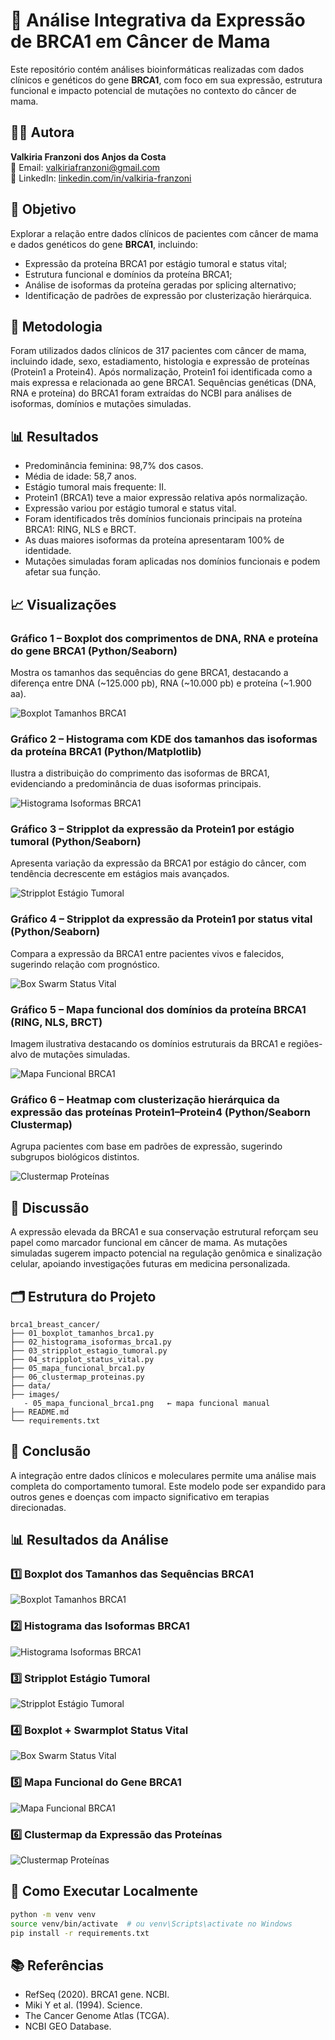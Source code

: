 
# 🧬 Análise Integrativa da Expressão de BRCA1 em Câncer de Mama

Este repositório contém análises bioinformáticas realizadas com dados clínicos e genéticos do gene **BRCA1**, com foco em sua expressão, estrutura funcional e impacto potencial de mutações no contexto do câncer de mama.

## 👩‍💻 Autora

**Valkiria Franzoni dos Anjos da Costa**  
📧 Email: valkiriafranzoni@gmail.com  
🔗 LinkedIn: [linkedin.com/in/valkiria-franzoni](https://www.linkedin.com/in/valkiria-franzoni)

## 📌 Objetivo

Explorar a relação entre dados clínicos de pacientes com câncer de mama e dados genéticos do gene **BRCA1**, incluindo:

- Expressão da proteína BRCA1 por estágio tumoral e status vital;
- Estrutura funcional e domínios da proteína BRCA1;
- Análise de isoformas da proteína geradas por splicing alternativo;
- Identificação de padrões de expressão por clusterização hierárquica.

## 🧪 Metodologia

Foram utilizados dados clínicos de 317 pacientes com câncer de mama, incluindo idade, sexo, estadiamento, histologia e expressão de proteínas (Protein1 a Protein4). Após normalização, Protein1 foi identificada como a mais expressa e relacionada ao gene BRCA1. Sequências genéticas (DNA, RNA e proteína) do BRCA1 foram extraídas do NCBI para análises de isoformas, domínios e mutações simuladas.

## 📊 Resultados

- Predominância feminina: 98,7% dos casos.  
- Média de idade: 58,7 anos.  
- Estágio tumoral mais frequente: II.  
- Protein1 (BRCA1) teve a maior expressão relativa após normalização.  
- Expressão variou por estágio tumoral e status vital.  
- Foram identificados três domínios funcionais principais na proteína BRCA1: RING, NLS e BRCT.  
- As duas maiores isoformas da proteína apresentaram 100% de identidade.  
- Mutações simuladas foram aplicadas nos domínios funcionais e podem afetar sua função.


## 📈 Visualizações

### Gráfico 1 – Boxplot dos comprimentos de DNA, RNA e proteína do gene BRCA1 (Python/Seaborn)
Mostra os tamanhos das sequências do gene BRCA1, destacando a diferença entre DNA (~125.000 pb), RNA (~10.000 pb) e proteína (~1.900 aa).

![Boxplot Tamanhos BRCA1](images/01_boxplot_tamanhos_brca1.png)

### Gráfico 2 – Histograma com KDE dos tamanhos das isoformas da proteína BRCA1 (Python/Matplotlib)
Ilustra a distribuição do comprimento das isoformas de BRCA1, evidenciando a predominância de duas isoformas principais.

![Histograma Isoformas BRCA1](images/02_histograma_isoformas_brca1.png)

### Gráfico 3 – Stripplot da expressão da Protein1 por estágio tumoral (Python/Seaborn)
Apresenta variação da expressão da BRCA1 por estágio do câncer, com tendência decrescente em estágios mais avançados.

![Stripplot Estágio Tumoral](images/03_stripplot_estagio_tumoral.png)

### Gráfico 4 – Stripplot da expressão da Protein1 por status vital (Python/Seaborn)
Compara a expressão da BRCA1 entre pacientes vivos e falecidos, sugerindo relação com prognóstico.

![Box Swarm Status Vital](images/04_box_swarm_status_vital.png)

### Gráfico 5 – Mapa funcional dos domínios da proteína BRCA1 (RING, NLS, BRCT)
Imagem ilustrativa destacando os domínios estruturais da BRCA1 e regiões-alvo de mutações simuladas.

![Mapa Funcional BRCA1](images/05_mapa_funcional_brca1.png)

### Gráfico 6 – Heatmap com clusterização hierárquica da expressão das proteínas Protein1–Protein4 (Python/Seaborn Clustermap)
Agrupa pacientes com base em padrões de expressão, sugerindo subgrupos biológicos distintos.

![Clustermap Proteínas](images/06_clustermap_proteinas.png)



## 💬 Discussão

A expressão elevada da BRCA1 e sua conservação estrutural reforçam seu papel como marcador funcional em câncer de mama. As mutações simuladas sugerem impacto potencial na regulação genômica e sinalização celular, apoiando investigações futuras em medicina personalizada.


## 🗂️ Estrutura do Projeto

```
brca1_breast_cancer/
├── 01_boxplot_tamanhos_brca1.py
├── 02_histograma_isoformas_brca1.py
├── 03_stripplot_estagio_tumoral.py
├── 04_stripplot_status_vital.py
├── 05_mapa_funcional_brca1.py
├── 06_clustermap_proteinas.py
├── data/
├── images/
   - 05_mapa_funcional_brca1.png   ← mapa funcional manual
├── README.md
└── requirements.txt
```
## 🏁 Conclusão

A integração entre dados clínicos e moleculares permite uma análise mais completa do comportamento tumoral. Este modelo pode ser expandido para outros genes e doenças com impacto significativo em terapias direcionadas.


## 📊 Resultados da Análise

### 1️⃣ Boxplot dos Tamanhos das Sequências BRCA1
![Boxplot Tamanhos BRCA1](images/01_boxplot_tamanhos_brca1.png)

### 2️⃣ Histograma das Isoformas BRCA1
![Histograma Isoformas BRCA1](images/02_histograma_isoformas_brca1.png)

### 3️⃣ Stripplot Estágio Tumoral
![Stripplot Estágio Tumoral](images/03_stripplot_estagio_tumoral.png)

### 4️⃣ Boxplot + Swarmplot Status Vital
![Box Swarm Status Vital](images/04_box_swarm_status_vital.png)

### 5️⃣ Mapa Funcional do Gene BRCA1
![Mapa Funcional BRCA1](images/05_mapa_funcional_brca1.png)

### 6️⃣ Clustermap da Expressão das Proteínas
![Clustermap Proteínas](images/06_clustermap_proteinas.png)



## 🚀 Como Executar Localmente

```bash
python -m venv venv
source venv/bin/activate  # ou venv\Scripts\activate no Windows
pip install -r requirements.txt
```

## 📚 Referências

- RefSeq (2020). BRCA1 gene. NCBI.
- Miki Y et al. (1994). Science.
- The Cancer Genome Atlas (TCGA).
- NCBI GEO Database.
